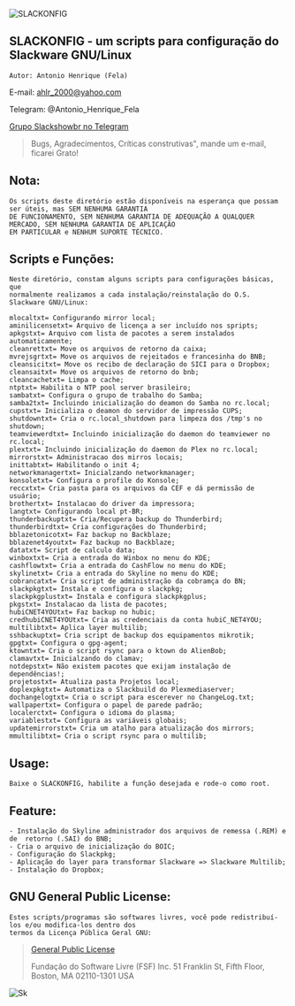 
![SLACKONFIG][logo]

[logo]: https://bytebucket.org/ahlrodrigues/slackonfig/raw/adca69d05d4b9db0ee9cfa65f54cad4e87dabad7/imgs/Slackware1.png




**SLACKONFIG** - um scripts para configuração do Slackware GNU/Linux
--------------


```
Autor: Antonio Henrique (Fela)
```
E-mail: ahlr_2000@yahoo.com

Telegram: @Antonio_Henrique_Fela

[Grupo Slackshowbr no Telegram](https://t.me/slackshowbr)


>Bugs, Agradecimentos, Críticas construtivas", mande um e-mail, ficarei Grato!



**Nota:**
----------
```
Os scripts deste diretório estão disponíveis na esperança que possam ser úteis, mas SEM NENHUMA GARANTIA
DE FUNCIONAMENTO, SEM NENHUMA GARANTIA DE ADEQUAÇÃO A QUALQUER MERCADO, SEM NENHUMA GARANTIA DE APLICAÇÃO
EM PARTICULAR e NENHUM SUPORTE TÉCNICO.
```


**Scripts e Funções:**
----------------------
```
Neste diretório, constam alguns scripts para configurações básicas, que 
normalmente realizamos a cada instalação/reinstalação do O.S. Slackware GNU/Linux:

mlocaltxt= Configurando mirror local;
aminilicensetxt= Arquivo de licença a ser incluído nos spripts;
apkgstxt= Arquivo com lista de pacotes a serem instalados automaticamente;
cleanrettxt= Move os arquivos de retorno da caixa;
mvrejsgrtxt= Move os arquivos de rejeitados e francesinha do BNB;
cleansicitxt= Move os recibo de declaração do SICI para o Dropbox;
cleansaitxt= Move os arquivos de retorno do bnb;
cleancachetxt= Limpa o cache;
ntptxt= Habilita o NTP pool server brasileiro;
sambatxt= Configura o grupo de trabalho do Samba;
samba2txt= Incluindo inicialização do deamon do Samba no rc.local;
cupstxt= Inicializa o deamon do servidor de impressão CUPS;
shutdowntxt= Cria o rc.local_shutdown para limpeza dos /tmp's no shutdown;
teamviewerdtxt= Incluindo inicialização do daemon do teamviewer no rc.local;
plextxt= Incluindo inicialização do daemon do Plex no rc.local;
mirrorstxt= Administracao dos mirros locais;
inittabtxt= Habilitando o init 4;
networkmanagertxt= Inicialzando networkmanager;
konsoletxt= Configura o profile do Konsole;
reccxtxt= Cria pasta para os arquivos da CEF e dá permissão de usuário;
brothertxt= Instalacao do driver da impressora;
langtxt= Configurando local pt-BR;
thunderbackuptxt= Cria/Recupera backup do Thunderbird;
thunderbirdtxt= Cria configurações do Thunderbird;
bblazetonicotxt= Faz backup no Backblaze;
bblazenet4youtxt= Faz backup no Backblaze;
datatxt= Script de calculo data;
winboxtxt= Cria a entrada do Winbox no menu do KDE;
cashflowtxt= Cria a entrada do CashFlow no menu do KDE;
skylinetxt= Cria a entrada do Skyline no menu do KDE;
cobrancatxt= Cria script de administração da cobramça do BN;
slackpkgtxt= Instala e configura o slackpkg;
slackpkgplustxt= Instala e configura slackpkgplus;
pkgstxt= Instalacao da lista de pacotes;
hubiCNET4YOUtxt= Faz backup no hubic;
credhubiCNET4YOUtxt= Cria as credenciais da conta hubiC_NET4YOU;
multilibtxt= Aplica layer multilib;
sshbackuptxt= Cria script de backup dos equipamentos mikrotik;
gpgtxt= Configura o gpg-agent;
ktowntxt= Cria o script rsync para o ktown do AlienBob;
clamavtxt= Inicialzando do clamav;
notdepstxt= Não existem pacotes que exijam instalação de dependências!;
projetostxt= Atualiza pasta Projetos local;
doplexpkgtxt= Automatiza o Slackbuild do Plexmediaserver;
dochangelogtxt= Cria o script para escerever no ChangeLog.txt;
wallpapertxt= Configura o papel de parede padrão;
localerctxt= Configura o idioma do plasma;
variablestxt= Configura as variáveis globais;
updatemirrorstxt= Cria um atalho para atualização dos mirrors;
mmultilibtxt= Cria o script rsync para o multilib;
```


Usage:
------
```
Baixe o SLACKONFIG, habilite a função desejada e rode-o como root.
```


Feature:
--------
```
- Instalação do Skyline administrador dos arquivos de remessa (.REM) e de  retorno (.SAI) do BNB;
- Cria o arquivo de inicialização do BOIC;
- Configuração do Slackpkg;
- Aplicação do layer para transformar Slackware => Slackware Multilib;
- Instalação do Dropbox;
```


**GNU General Public License:**
-------------------------------
```
Estes scripts/programas são softwares livres, você pode redistribuí-los e/ou modifica-los dentro dos
termos da Licença Pública Geral GNU:
```
> [General Public License](https://pt.wikipedia.org/wiki/GNU_General_Public_License)
>
>Fundação do Software Livre (FSF) Inc. 51 Franklin St, Fifth Floor, Boston, MA 02110-1301 USA


![Sk][pe]

[pe]: https://bytebucket.org/ahlrodrigues/slackonfig/raw/adca69d05d4b9db0ee9cfa65f54cad4e87dabad7/imgs/poweredbyslack.gif
